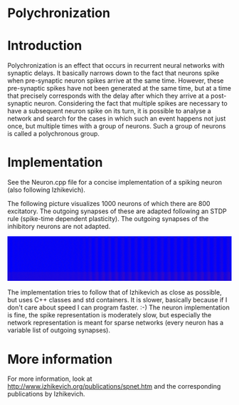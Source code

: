 Polychronization
================

# Introduction
Polychronization is an effect that occurs in recurrent neural networks with synaptic delays. It basically narrows down to the fact that neurons spike when pre-synaptic neuron spikes arrive at the same time. However, these pre-synaptic spikes have not been generated at the same time, but at a time that precisely corresponds with the delay after which they arrive at a post-synaptic neuron. Considering the fact that multiple spikes are necessary to have a subsequent neuron spike on its turn, it is possible to analyse a network and search for the cases in which such an event happens not just once, but multiple times with a group of neurons. Such a group of neurons is called a polychronous group.

# Implementation
See the Neuron.cpp file for a concise implementation of a spiking neuron (also following Izhikevich). 

The following picture visualizes 1000 neurons of which there are 800 excitatory. The outgoing synapses of these are adapted following an STDP rule (spike-time dependent plasticity). The outgoing synapses of the inhibitory neurons are not adapted.

![alt text](https://github.com/mrquincle/polychronization/raw/master/doc/spikes.jpeg "Spikes in a network of 1000 neurons")

The implementation tries to follow that of Izhikevich as close as possible, but uses C++ classes and std containers. It is slower, basically because if I don't care about speed I can program faster. :-) The neuron implementation is fine, the spike representation is moderately slow, but especially the network representation is meant for sparse networks (every neuron has a variable list of outgoing synapses).

# More information
For more information, look at http://www.izhikevich.org/publications/spnet.htm and the corresponding publications by Izhikevich. 



